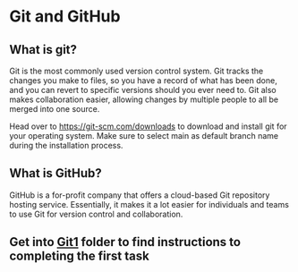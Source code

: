 # Git and GitHub

## What is git? 

Git is the most commonly used version control system. Git tracks the changes you make to files, so you have a record of what has been done, and you can revert to specific versions should you ever need to. Git also makes collaboration easier, allowing changes by multiple people to all be merged into one source. 

 

Head over to https://git-scm.com/downloads to download and install git for your operating system. Make sure to select main as default branch name during the installation process. 

## What is GitHub?
GitHub is a for-profit company that offers a cloud-based Git repository hosting service. Essentially, it makes it a lot easier for individuals and teams to use Git for version control and collaboration. 

## Get into [Git1](./Git1/) folder to find instructions to completing the first task